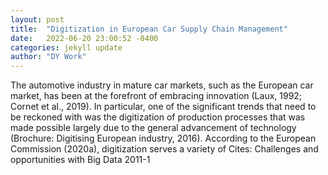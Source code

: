 ```yaml
---
layout: post
title:  "Digitization in European Car Supply Chain Management"
date:   2022-06-20 23:00:52 -0400
categories: jekyll update
author: "DY Work"
---
```

The automotive industry in mature car markets, such as the European car market, has been at the forefront of embracing innovation (Laux, 1992; Cornet et al., 2019). In particular, one of the significant trends that need to be reckoned with was the digitization of production processes that was made possible largely due to the general advancement of technology (Brochure: Digitising European industry, 2016). According to the European Commission (2020a), digitization serves a variety of  Cites: Challenges and opportunities with Big Data 2011-1